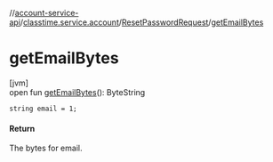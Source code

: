 //[account-service-api](../../../index.md)/[classtime.service.account](../index.md)/[ResetPasswordRequest](index.md)/[getEmailBytes](get-email-bytes.md)

# getEmailBytes

[jvm]\
open fun [getEmailBytes](get-email-bytes.md)(): ByteString

`string email = 1;`

#### Return

The bytes for email.
